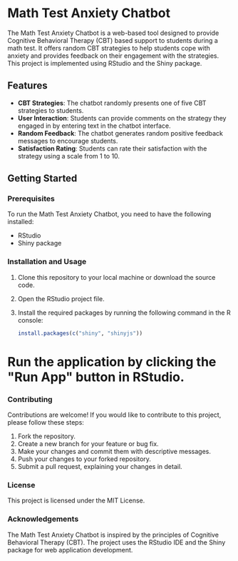 # Math Test Anxiety Chatbot

The Math Test Anxiety Chatbot is a web-based tool designed to provide Cognitive Behavioral Therapy (CBT) based support to students during a math test. It offers random CBT strategies to help students cope with anxiety and provides feedback on their engagement with the strategies. This project is implemented using RStudio and the Shiny package.

## Features

- **CBT Strategies**: The chatbot randomly presents one of five CBT strategies to students.
- **User Interaction**: Students can provide comments on the strategy they engaged in by entering text in the chatbot interface.
- **Random Feedback**: The chatbot generates random positive feedback messages to encourage students.
- **Satisfaction Rating**: Students can rate their satisfaction with the strategy using a scale from 1 to 10.

## Getting Started

### Prerequisites

To run the Math Test Anxiety Chatbot, you need to have the following installed:

- RStudio
- Shiny package

### Installation and Usage

1. Clone this repository to your local machine or download the source code.
2. Open the RStudio project file.
3. Install the required packages by running the following command in the R console:

   ```R
   install.packages(c("shiny", "shinyjs"))


# Run the application by clicking the "Run App" button in RStudio.


### Contributing
Contributions are welcome! If you would like to contribute to this project, please follow these steps:

1. Fork the repository.
2. Create a new branch for your feature or bug fix.
3. Make your changes and commit them with descriptive messages.
4. Push your changes to your forked repository.
5. Submit a pull request, explaining your changes in detail.


### License
This project is licensed under the MIT License.

### Acknowledgements
The Math Test Anxiety Chatbot is inspired by the principles of Cognitive Behavioral Therapy (CBT).
The project uses the RStudio IDE and the Shiny package for web application development.   
